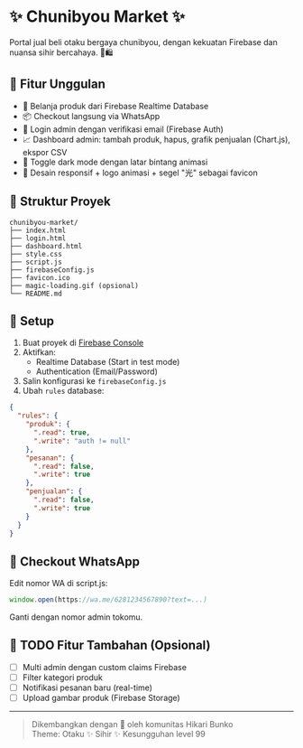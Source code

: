 # ✨ Chunibyou Market ✨

Portal jual beli otaku bergaya chunibyou, dengan kekuatan Firebase dan nuansa sihir bercahaya. 🌌🛍️

## 🚀 Fitur Unggulan

- 🧺 Belanja produk dari Firebase Realtime Database
- 📦 Checkout langsung via WhatsApp
- 🔐 Login admin dengan verifikasi email (Firebase Auth)
- 📈 Dashboard admin: tambah produk, hapus, grafik penjualan (Chart.js), ekspor CSV
- 🌙 Toggle dark mode dengan latar bintang animasi
- 🎨 Desain responsif + logo animasi + segel "光" sebagai favicon

## 🧰 Struktur Proyek

```
chunibyou-market/
├── index.html
├── login.html
├── dashboard.html
├── style.css
├── script.js
├── firebaseConfig.js
├── favicon.ico
├── magic-loading.gif (opsional)
└── README.md
```
## 🔧 Setup

1. Buat proyek di [Firebase Console](https://console.firebase.google.com)
2. Aktifkan:
   - Realtime Database (Start in test mode)
   - Authentication (Email/Password)
3. Salin konfigurasi ke `firebaseConfig.js`
4. Ubah `rules` database:

```json
{
  "rules": {
    "produk": {
      ".read": true,
      ".write": "auth != null"
    },
    "pesanan": {
      ".read": false,
      ".write": true
    },
    "penjualan": {
      ".read": false,
      ".write": true
    }
  }
}
```


## 📱 Checkout WhatsApp

Edit nomor WA di script.js:

```javascript
window.open(https://wa.me/6281234567890?text=...)
```

Ganti dengan nomor admin tokomu.

## 🎯 TODO Fitur Tambahan (Opsional)

- [ ] Multi admin dengan custom claims Firebase
- [ ] Filter kategori produk
- [ ] Notifikasi pesanan baru (real-time)
- [ ] Upload gambar produk (Firebase Storage)

---

> Dikembangkan dengan 💜 oleh komunitas Hikari Bunko  
> Theme: Otaku ✨ Sihir ✨ Kesungguhan level 99
